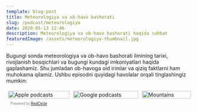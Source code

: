 ```yaml
---
template: blog-post
title: Meteorologiya va ob-havo bashorati
slug: /podcast/meteorologiya
date: 2020-05-13 12:46
description: Meteorologiya va ob-havo bashorati haqida suhbat
featuredImage: /assets/meteorologiya-thumbnail.jpg
---
```

Bugungi sonda meteorologiya va ob-havo bashorati ilmining tarixi, rivojlanish bosqichlari va bugungi kundagi imkoniyatlari haqida gaplashamiz. Shu jumladan ob-havoga oid irimlar va qiziq faktlarni ham muhokama qilamiz.
Ushbu episodni quyidagi havolalar orqali tinglashingiz mumkin:
<style>
    .row {
    display: flex;
    }

    .column {
    flex: 33.33%;
    padding: 5px;
    }
</style>

<div class="row">
  <div class="column">
    <a href="https://podcasts.apple.com/us/podcast/yap-yangi-podcast/id1624016740" ><img src="/assets/apple_badge_76.png" alt="Apple podcasts" style="width:100%"> </a>
  </div>
  <div class="column">
    <a href="https://www.google.com/podcasts?feed=aHR0cHM6Ly9mZWVkcy5yZWRjaXJjbGUuY29tLzVjZjY4NzllLWUwN2QtNGUzNC04ZjAzLThmZjA3ODI2Y2ZlOA%3D%3D"><img src="/assets/google_badge.png" alt="Google podcasts" style="width:100%"></a>
  </div>
  <div class="column">
    <a href="https://open.spotify.com/show/1wxWoN2jjmMzlSdOwuOlf2"><img src="/assets/spotify-badge.png" alt="Mountains" style="width:100%"></a>
  </div>
</div>

<script async defer onload="redcircleIframe();" src="https://api.podcache.net/embedded-player/sh/5cf6879e-e07d-4e34-8f03-8ff07826cfe8/ep/3094c52d-e78c-4512-99c6-24e177bbe998"></script>

</style>
<p style="margin-top:3px;margin-left:11px;font-family: sans-serif;font-size: 10px; color: gray;">Powered by <a class="redcircle-link" href="https://redcircle.com?utm_source=rc_embedded_player&utm_medium=web&utm_campaign=embedded_v1">RedCircle</a></p>